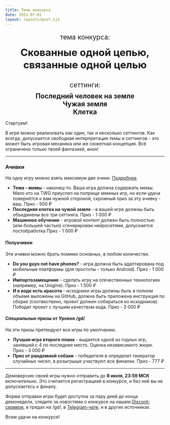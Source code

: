 ```yaml
---
title: Тема конкурса
date: 2022-07-01
layout: layouts/post.njk
---
```


<div style="text-align: center;">
  <p style="margin-bottom: 0; font-size: 1.5em;">тема конкурса:</p>

  <p style="margin-top: 0.5em; font-size: 2.25em; font-weight: bold;">Скованные одной цепью, связанные одной целью</p>
</div>

<div style="margin-top: 1em; text-align: center;">
  <p style="margin-bottom: 0; font-size: 1.5em;">сеттинги:</p>
  <p style="margin-top: 0.5em; margin-bottom: 0; font-size: 1.5em; font-weight: bold;">Последний человек на земле</p>
  <p style="margin-top: 0em; margin-bottom: 0; font-size: 1.5em; font-weight: bold;">Чужая земля</p>
  <p style="margin-top: 0em; margin-bottom: 0; font-size: 1.5em; font-weight: bold;">Клетка</p>
</div>

Стартуем!

В игре можно реализовать как один, так и несколько сеттингов. Как всегда, допускается свободная интерпретация темы и сеттингов - это может быть игровая механика или же сюжетная концепция. Всё ограничено только твоей фантазией, анон!

---

### Ачивки

На одну игру можно взять максимум две ачики. [Подробнее](/pages/rules/#achivki).

- **Тема - мемы** - наконец-то. Ваша игра должна содержать мемы. Мало кто на TWG преуспел на поприще мемных игр, но если удача повернётся к вам нужной стороной, скромный приз за эту ачивку - ваш. Приз - 500 ₽
- **Последняя клетка на чужой земле** - в вашей игре должны быть объединены все три сеттинга. Приз - 1 000 ₽
- **Машинное обучение** - игровой контент должен быть полностью (или большей частью) сгенерирован нейросетями, допускается постобработка Приз - 1 000 ₽

#### Полуачивки

Эти ачивки можно брать помимо основных, в любом количестве.

- **Do you guys not have phones?** - игра должна быть адаптирована под мобильные платформы (для простоты - только Android). Приз - 1 000 ₽
- **Импортозамещение** - сделать игру на отечественных технологиях (например, на Unigine). Приз - 1 500 ₽
- **И в коде есть красота** - исходники игры должны быть в полном объеме выложены на GitHub, должна быть приложена инструкция по сборке (соотвествено, проект должен собираться из исходников). Победит проект с лучшим качеством кода. Приз - 3 000 ₽

#### Специальные призы от Уровня /gd/

На эти призы претендуют все игры по умолчанию.

- **Лучшая игра второго плана** - выдается одной из годных игр, занявшей с 4 по последнее место. Оценка независимого жюри. Приз - 3 000 ₽
- **Приз от рандомной собаки** - победителя в определит генератор случайных чисел, в розыгрыше участвуют все финалки. Приз - 777 ₽

---

Демоверсию своей игры нужно отправить до **8 июля, 23:59 МСК** включительно. Это считается регистрацией в конкурсе, и без неё вы не допускаетесь к финалу.

Форма отправки игры будет доступна за пару дней до конца демонедели, следите за новостями о конкурсе на нашем [Discord-сервере](https://discord.gg/FNFnJVCZA9), в тредах на /gd/, в [Telegram-чате](https://t.me/gdchat), и в других источниках.

Всем удачи на конкурсе!
